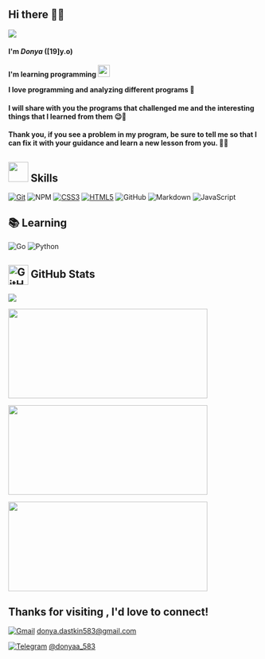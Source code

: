 ## Hi there 👋🏻

<img src="https://user-images.githubusercontent.com/74038190/236119160-976a0405-caa7-470c-9356-16d43402ea0a.gif" width="auto">

#### **I'm *Donya* ([19]y.o)**

**I'm learning programming <img src="https://media.giphy.com/media/WUlplcMpOCEmTGBtBW/giphy.gif" width="24">**

**I love programming and analyzing different programs 🩷**

#### I will share with you the programs that challenged me and the interesting things that I learned from them 😉📲

#### Thank you, if you see a problem in my program, be sure to tell me so that I can fix it with your guidance and learn a new lesson from you. 🤗🩵

<h2> <img src="https://user-images.githubusercontent.com/74038190/212284087-bbe7e430-757e-4901-90bf-4cd2ce3e1852.gif" width="40"> Skills</h2>

[![Git](https://img.shields.io/badge/git-%23F05033.svg?style=for-the-badge&logo=git&logoColor=white)](https://git-scm.com/)
![NPM](https://img.shields.io/badge/NPM-%23CB3837.svg?style=for-the-badge&logo=npm&logoColor=white)
[![CSS3](https://img.shields.io/badge/css3-%231572B6.svg?style=for-the-badge&logo=css3&logoColor=white)](https://developer.mozilla.org/en-US/docs/Web/CSS)
[![HTML5](https://img.shields.io/badge/html5-%23E34F26.svg?style=for-the-badge&logo=html5&logoColor=white)](https://developer.mozilla.org/en-US/docs/Web/HTML)
![GitHub](https://img.shields.io/badge/github-%23121011.svg?style=for-the-badge&logo=github&logoColor=white)
![Markdown](https://img.shields.io/badge/markdown-%23000000.svg?style=for-the-badge&logo=markdown&logoColor=white)
![JavaScript](https://img.shields.io/badge/javascript-%23323330.svg?style=for-the-badge&logo=javascript&logoColor=%23F7DF1E)


## 📚 Learning

![Go](https://img.shields.io/badge/Go-00ADD8.svg?style=for-the-badge&logo=Go&logoColor=white)
![Python](https://img.shields.io/badge/python-3670A0?style=for-the-badge&logo=python&logoColor=ffdd54)


<h2> <img width="40px" src="https://res.cloudinary.com/anuraghazra/image/upload/v1594908242/logo_ccswme.svg" align="center" alt="GitHub Readme Stats" />  GitHub Stats</h2>

![](https://komarev.com/ghpvc/?username=donya-dastkin&color=aeaeec&style=plastic)

<p align="left">
<a href="https://github.com/donya-dastkin">
<img height="180em" width="400em" src="https://github-readme-stats.vercel.app/api?username=donya-dastkin&show_icons=true&theme=tokyonight&PAT-1&PAT-1)](https://github.com/donya-dastkin/github-readme-stats"/><br>
  
<img height="180em" width="400em" src="https://streak-stats.demolab.com/?user=donya-dastkin&theme=tokyonight"/><br>

<img height="180em" width="400em" src="https://github-readme-stats.vercel.app/api/top-langs/?username=donya-dastkin&layout=compact&theme=tokyonight&pat1&PAT-1)](https://github.com/donya-dastkin/github-readme-stats"/>
</a>
</p>

## Thanks for visiting , I'd love to connect!

[![Gmail](https://img.shields.io/badge/Gmail-D14836?style=for-the-badge&logo=gmail&logoColor=white)](donya.dastkin583@gmail.com)  [donya.dastkin583@gmail.com](donya.dastkin583@gmail.com)

[![Telegram](https://img.shields.io/badge/Telegram-2CA5E0?style=for-the-badge&logo=telegram&logoColor=white)](https://t.me/donyaa_583)  [@donyaa_583](https://t.me/donyaa_583)
